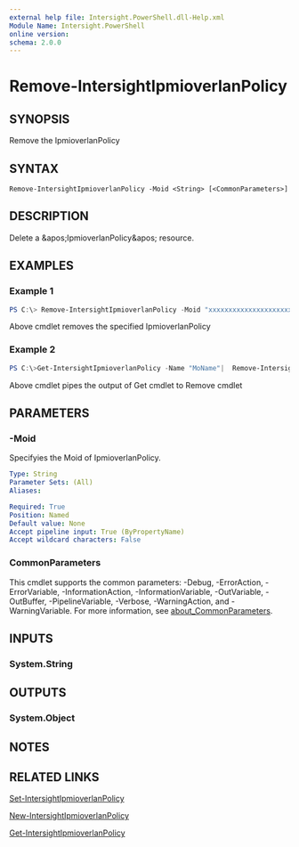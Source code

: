 ```yaml
---
external help file: Intersight.PowerShell.dll-Help.xml
Module Name: Intersight.PowerShell
online version:
schema: 2.0.0
---
```


# Remove-IntersightIpmioverlanPolicy

## SYNOPSIS
Remove the IpmioverlanPolicy

## SYNTAX

```
Remove-IntersightIpmioverlanPolicy -Moid <String> [<CommonParameters>]
```

## DESCRIPTION
Delete a &amp;apos;IpmioverlanPolicy&amp;apos; resource.

## EXAMPLES

### Example 1
```powershell
PS C:\> Remove-IntersightIpmioverlanPolicy -Moid "xxxxxxxxxxxxxxxxxxxxxxxxxxx"
```
Above cmdlet removes the specified IpmioverlanPolicy 

### Example 2
```powershell
PS C:\>Get-IntersightIpmioverlanPolicy -Name "MoName"|  Remove-IntersightIpmioverlanPolicy
```
Above cmdlet pipes the output of Get cmdlet to Remove cmdlet

## PARAMETERS

### -Moid
Specifyies the Moid of IpmioverlanPolicy.

```yaml
Type: String
Parameter Sets: (All)
Aliases:

Required: True
Position: Named
Default value: None
Accept pipeline input: True (ByPropertyName)
Accept wildcard characters: False
```

### CommonParameters
This cmdlet supports the common parameters: -Debug, -ErrorAction, -ErrorVariable, -InformationAction, -InformationVariable, -OutVariable, -OutBuffer, -PipelineVariable, -Verbose, -WarningAction, and -WarningVariable. For more information, see [about_CommonParameters](http://go.microsoft.com/fwlink/?LinkID=113216).

## INPUTS

### System.String

## OUTPUTS

### System.Object
## NOTES

## RELATED LINKS

[Set-IntersightIpmioverlanPolicy](./Set-IntersightIpmioverlanPolicy.md)

[New-IntersightIpmioverlanPolicy](./New-IntersightIpmioverlanPolicy.md)

[Get-IntersightIpmioverlanPolicy](./Get-IntersightIpmioverlanPolicy.md)

